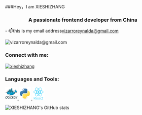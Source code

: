 ###Hey，I am XIESHIZHANG
<h3 align="center">A passionate frontend developer from China</h3>  
- 📫this is my email address<u>vizarroreynalda@gmail.com</u>
<p align="left"> <img src="https://komarev.com/ghpvc/?username=xieshizhang&label=Profile%20views&color=0e75b6&style=flat" alt="vizarroreynalda@gmail.com" /> </p>

<h3 align="left">Connect with me:</h3>
<p align="left">
<a href="https://www.youtube.com/c/xieshizhang" target="blank"><img align="center" src="https://raw.githubusercontent.com/rahuldkjain/github-profile-readme-generator/master/src/images/icons/Social/youtube.svg" alt="xieshizhang" height="30" width="40" /></a>
</p>

<h3 align="left">Languages and Tools:</h3>
<p align="left"> <a href="https://www.docker.com/" target="_blank" rel="noreferrer"> <img src="https://raw.githubusercontent.com/devicons/devicon/master/icons/docker/docker-original-wordmark.svg" alt="docker" width="40" height="40"/> </a> <a href="https://www.python.org" target="_blank" rel="noreferrer"> <img src="https://raw.githubusercontent.com/devicons/devicon/master/icons/python/python-original.svg" alt="python" width="40" height="40"/> </a> <a href="https://reactjs.org/" target="_blank" rel="noreferrer"> <img src="https://raw.githubusercontent.com/devicons/devicon/master/icons/react/react-original-wordmark.svg" alt="react" width="40" height="40"/> </a> </p>

![XIESHIZHANG's GitHub stats](https://github-readme-stats.vercel.app/api?username=XIESHIZHANG&show_icons=true&theme=radical)

